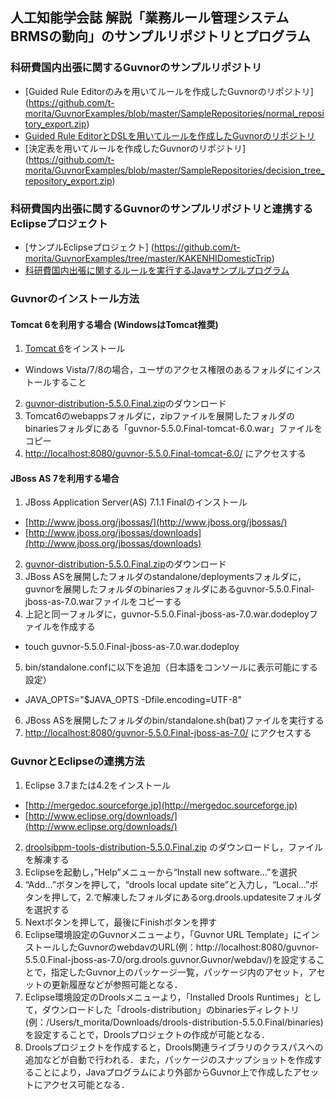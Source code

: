 ##  人工知能学会誌 解説「業務ルール管理システムBRMSの動向」のサンプルリポジトリとプログラム

### 科研費国内出張に関するGuvnorのサンプルリポジトリ
 * [Guided Rule Editorのみを用いてルールを作成したGuvnorのリポジトリ] (https://github.com/t-morita/GuvnorExamples/blob/master/SampleRepositories/normal_repository_export.zip)
 * [Guided Rule EditorとDSLを用いてルールを作成したGuvnorのリポジトリ](https://github.com/t-morita/GuvnorExamples/blob/master/SampleRepositories/dsl_repository_export.zip)
 * [決定表を用いてルールを作成したGuvnorのリポジトリ] (https://github.com/t-morita/GuvnorExamples/blob/master/SampleRepositories/decision_tree_repository_export.zip)

### 科研費国内出張に関するGuvnorのサンプルリポジトリと連携するEclipseプロジェクト
 * [サンプルEclipseプロジェクト] (https://github.com/t-morita/GuvnorExamples/tree/master/KAKENHIDomesticTrip)
 * [科研費国内出張に関するルールを実行するJavaサンプルプログラム](https://github.com/t-morita/GuvnorExamples/blob/master/KAKENHIDomesticTrip/src/main/java/com/sample/KAKENHIDomesticTripTest.java)

### Guvnorのインストール方法
#### Tomcat 6を利用する場合 (WindowsはTomcat推奨)
 1.	 [Tomcat 6](http://tomcat.apache.org/download-60.cgi)をインストール
  * Windows Vista/7/8の場合，ユーザのアクセス権限のあるフォルダにインストールすること
 2. [guvnor-distribution-5.5.0.Final.zip](http://download.jboss.org/drools/release/5.5.0.Final/)のダウンロード
 3. Tomcat6のwebappsフォルダに，zipファイルを展開したフォルダのbinariesフォルダにある「guvnor-5.5.0.Final-tomcat-6.0.war」ファイルをコピー
 4. [http://localhost:8080/guvnor-5.5.0.Final-tomcat-6.0/]([http://localhost:8080/guvnor-5.5.0.Final-tomcat-6.0/) にアクセスする

#### JBoss AS 7を利用する場合
 1.	 JBoss Application Server(AS) 7.1.1 Finalのインストール
  * [http://www.jboss.org/jbossas/](http://www.jboss.org/jbossas/)
  * [http://www.jboss.org/jbossas/downloads](http://www.jboss.org/jbossas/downloads)
 2. [guvnor-distribution-5.5.0.Final.zip](http://download.jboss.org/drools/release/5.5.0.Final/)のダウンロード
 3.  JBoss ASを展開したフォルダのstandalone/deploymentsフォルダに，guvnorを展開したフォルダのbinariesフォルダにあるguvnor-5.5.0.Final-jboss-as-7.0.warファイルをコピーする
 4.	上記と同一フォルダに，guvnor-5.5.0.Final-jboss-as-7.0.war.dodeployファイルを作成する
  * touch guvnor-5.5.0.Final-jboss-as-7.0.war.dodeploy
 5.	bin/standalone.confに以下を追加（日本語をコンソールに表示可能にする設定）
   * JAVA_OPTS="$JAVA_OPTS -Dfile.encoding=UTF-8"
 6. JBoss ASを展開したフォルダのbin/standalone.sh(bat)ファイルを実行する
 7.	 [http://localhost:8080/guvnor-5.5.0.Final-jboss-as-7.0/](http://localhost:8080/guvnor-5.5.0.Final-jboss-as-7.0/) にアクセスする

### GuvnorとEclipseの連携方法
 1. Eclipse 3.7または4.2をインストール
   * [http://mergedoc.sourceforge.jp](http://mergedoc.sourceforge.jp)
   * [http://www.eclipse.org/downloads/](http://www.eclipse.org/downloads/)
 2. [droolsjbpm-tools-distribution-5.5.0.Final.zip](http://download.jboss.org/drools/release/5.5.0.Final/) のダウンロードし，ファイルを解凍する
 3. Eclipseを起動し，”Help”メニューから“Install new software...”を選択
 4. “Add...”ボタンを押して，“drools local update site”と入力し，“Local...”ボタンを押して，2.で解凍したフォルダにあるorg.drools.updatesiteフォルダを選択する
 5. Nextボタンを押して，最後にFinishボタンを押す
 6. Eclipse環境設定のGuvnorメニューより，「Guvnor URL Template」にインストールしたGuvnorのwebdavのURL(例：http://localhost:8080/guvnor-5.5.0.Final-jboss-as-7.0/org.drools.guvnor.Guvnor/webdav/)を設定することで，指定したGuvnor上のパッケージ一覧，パッケージ内のアセット，アセットの更新履歴などが参照可能となる．
 7. Eclipse環境設定のDroolsメニューより，「Installed Drools Runtimes」として，ダウンロードした「drools-distribution」のbinariesディレクトリ(例：/Users/t_morita/Downloads/drools-distribution-5.5.0.Final/binaries)を設定することで，Droolsプロジェクトの作成が可能となる．
 8. Droolsプロジェクトを作成すると，Drools関連ライブラリのクラスパスへの追加などが自動で行われる．また，パッケージのスナップショットを作成することにより，Javaプログラムにより外部からGuvnor上で作成したアセットにアクセス可能となる．

